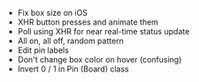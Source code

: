 * Fix box size on iOS
* XHR button presses and animate them
* Poll using XHR for near real-time status update
* All on, all off, random pattern
* Edit pin labels
* Don't change box color on hover (confusing)
* Invert 0 / 1 in Pin (Board) class

